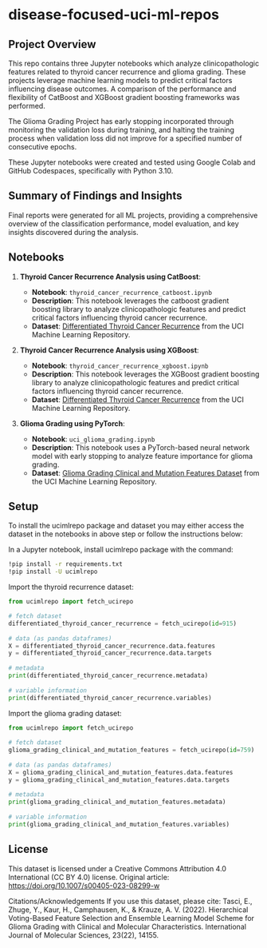 # disease-focused-uci-ml-repos

## Project Overview

This repo contains three Jupyter notebooks which analyze clinicopathologic features related to thyroid cancer recurrence and glioma grading.  These projects leverage machine learning models to predict critical factors influencing disease outcomes.  A comparison of the performance and flexibility of CatBoost and XGBoost gradient boosting frameworks was performed. 

The Glioma Grading Project has early stopping incorporated through monitoring the validation loss during training, and halting the training process when validation loss did not improve for a specified number of consecutive epochs.  

These Jupyter notebooks were created and tested using Google Colab and GitHub Codespaces, 
specifically with Python 3.10.

## Summary of Findings and Insights
Final reports were generated for all ML projects, providing a comprehensive overview of the classification performance, model evaluation, and key insights discovered during the analysis.

## Notebooks

1. **Thyroid Cancer Recurrence Analysis using CatBoost**:
   - **Notebook**: `thyroid_cancer_recurrence_catboost.ipynb`
   - **Description**: This notebook leverages the catboost gradient boosting library to analyze clinicopathologic features and predict critical factors influencing thyroid cancer recurrence.
   - **Dataset**: [Differentiated Thyroid Cancer Recurrence](https://archive.ics.uci.edu/ml/datasets/Differentiated+Thyroid+Cancer+Recurrence) from the UCI Machine Learning Repository.

2. **Thyroid Cancer Recurrence Analysis using XGBoost**:
	- **Notebook**: `thyroid_cancer_recurrence_xgboost.ipynb`
	- **Description**: This notebook leverages the XGBoost gradient boosting library to analyze clinicopathologic features and predict critical factors influencing thyroid cancer recurrence.
	- **Dataset**: [Differentiated Thyroid Cancer Recurrence](https://archive.ics.uci.edu/ml/datasets/Differentiated+Thyroid+Cancer+Recurrence) from the UCI Machine Learning Repository.

3. **Glioma Grading using PyTorch**:
   - **Notebook**: `uci_glioma_grading.ipynb`
   - **Description**: This notebook uses a PyTorch-based neural network model with early stopping to analyze feature importance for glioma grading.
   - **Dataset**: [Glioma Grading Clinical and Mutation Features Dataset](https://archive.ics.uci.edu/dataset/759/glioma+grading+clinical+and+mutation+features+dataset) from the UCI Machine Learning Repository.

## Setup

To install the ucimlrepo package and dataset you may either access the dataset in the notebooks in above step or follow the instructions below:

In a Jupyter notebook, install ucimlrepo package with the command:

```bash
!pip install -r requirements.txt
!pip install -U ucimlrepo 
```

Import the thyroid recurrence dataset:

```python
from ucimlrepo import fetch_ucirepo 

# fetch dataset 
differentiated_thyroid_cancer_recurrence = fetch_ucirepo(id=915) 
	
# data (as pandas dataframes) 
X = differentiated_thyroid_cancer_recurrence.data.features 
y = differentiated_thyroid_cancer_recurrence.data.targets 
	
# metadata 
print(differentiated_thyroid_cancer_recurrence.metadata) 
	
# variable information 
print(differentiated_thyroid_cancer_recurrence.variables) 
```
Import the glioma grading dataset:

```python
from ucimlrepo import fetch_ucirepo 
  
# fetch dataset 
glioma_grading_clinical_and_mutation_features = fetch_ucirepo(id=759) 
  
# data (as pandas dataframes) 
X = glioma_grading_clinical_and_mutation_features.data.features 
y = glioma_grading_clinical_and_mutation_features.data.targets 
  
# metadata 
print(glioma_grading_clinical_and_mutation_features.metadata) 
  
# variable information 
print(glioma_grading_clinical_and_mutation_features.variables) 
```

## License

This dataset is licensed under a Creative Commons Attribution 4.0 International (CC BY 4.0) license.  Original article: https://doi.org/10.1007/s00405-023-08299-w

Citations/Acknowledgements
If you use this dataset, please cite:
Tasci, E., Zhuge, Y., Kaur, H., Camphausen, K., & Krauze, A. V. (2022). Hierarchical Voting-Based Feature Selection and Ensemble Learning Model Scheme for Glioma Grading with Clinical and Molecular Characteristics. International Journal of Molecular Sciences, 23(22), 14155.
